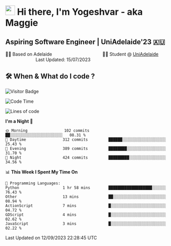 <h1><img src="https://emojis.slackmojis.com/emojis/images/1531849430/4246/blob-sunglasses.gif?1531849430" width="30"/> Hi there, I'm Yogeshvar - aka Maggie</h1>

## Aspiring Software Engineer | UniAdelaide'23 🇦🇺  
🏂🏻  Based on Adelaide &nbsp;&nbsp;&nbsp;&nbsp;&nbsp;&nbsp;&nbsp;&nbsp;&nbsp;&nbsp;&nbsp;&nbsp;&nbsp;&nbsp;&nbsp;&nbsp;&nbsp;&nbsp;&nbsp;&nbsp;&nbsp;&nbsp;&nbsp;&nbsp;&nbsp;&nbsp;&nbsp;&nbsp;&nbsp;&nbsp;&nbsp;&nbsp;&nbsp;&nbsp;&nbsp;&nbsp;&nbsp;&nbsp;&nbsp;👨‍💻 Student @ [UniAdelaide](https://www.adelaide.edu.au)   &nbsp;&nbsp;&nbsp;&nbsp;&nbsp;&nbsp;&nbsp;&nbsp;&nbsp;&nbsp;&nbsp;&nbsp;&nbsp;&nbsp;&nbsp;&nbsp;&nbsp;&nbsp;&nbsp;&nbsp;&nbsp;&nbsp;&nbsp;&nbsp;Last Updated: 15/07/2023

## 🛠 When & What do I code ?  

![Visitor Badge](https://visitor-badge.feriirawann.repl.co?username=yogeshvar&repo=yogeshvar&label=Visitors&style=plastic&color=%23457BFF&contentType=svg)

<!--START_SECTION:waka-->
![Code Time](http://img.shields.io/badge/Code%20Time-2%2C295%20hrs%2051%20mins-blue)

![Lines of code](https://img.shields.io/badge/From%20Hello%20World%20I%27ve%20Written-4.0%20million%20lines%20of%20code-blue)

**I'm a Night 🦉** 

```text
🌞 Morning                102 commits         ██░░░░░░░░░░░░░░░░░░░░░░░   08.31 % 
🌆 Daytime                312 commits         ██████░░░░░░░░░░░░░░░░░░░   25.43 % 
🌃 Evening                389 commits         ████████░░░░░░░░░░░░░░░░░   31.70 % 
🌙 Night                  424 commits         █████████░░░░░░░░░░░░░░░░   34.56 % 
```


📊 **This Week I Spent My Time On** 

```text
💬 Programming Languages: 
Python                   1 hr 58 mins        ███████████████████░░░░░░   76.43 % 
Other                    13 mins             ██░░░░░░░░░░░░░░░░░░░░░░░   08.94 % 
ActionScript             7 mins              █░░░░░░░░░░░░░░░░░░░░░░░░   04.72 % 
GDScript                 4 mins              █░░░░░░░░░░░░░░░░░░░░░░░░   02.62 % 
JavaScript               3 mins              █░░░░░░░░░░░░░░░░░░░░░░░░   02.22 % 
```


 Last Updated on 12/09/2023 22:28:45 UTC
<!--END_SECTION:waka-->
